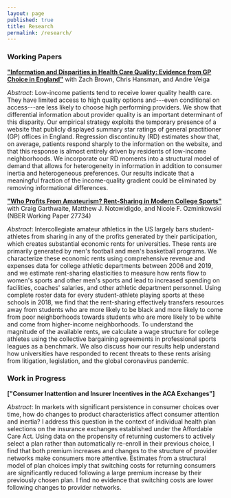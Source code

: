 ```yaml
---
layout: page
published: true
title: Research
permalink: /research/
---
```


### Working Papers

**["Information and Disparities in Health Care Quality: Evidence from GP Choice in England"](/files/GPinfo.pdf)** with Zach Brown, Chris Hansman, and Andre Veiga  

*Abstract*: Low-income patients tend to receive lower quality health care. They have limited access to high quality options and---even conditional on access---are less likely to choose high performing providers.  We show that differential information about provider quality is an important determinant of this disparity. Our empirical strategy exploits the temporary presence of a website that publicly displayed summary star ratings of general practitioner (GP) offices in England.  Regression discontinuity (RD) estimates show that, on average, patients respond sharply to the information on the website, and that this response is almost entirely driven by residents of low-income neighborhoods. We incorporate our RD moments into a structural model of demand that allows for heterogeneity in information in addition to consumer inertia and heterogeneous preferences. Our results indicate that a meaningful fraction of the income-quality gradient could be eliminated by removing informational differences.

**["Who Profits From Amateurism? Rent-Sharing in Modern College Sports"](/files/w27734)** with Craig Garthwaite, Matthew J. Notowidigdo, and Nicole F. Ozminkowski (NBER Working Paper 27734)

*Abstract*: Intercollegiate amateur athletics in the US largely bars student-athletes from sharing in any of the profits generated by their participation, which creates substantial economic rents for universities. These rents are primarily generated by men's football and men's basketball programs. We characterize these economic rents using comprehensive revenue and expenses data for college athletic departments between 2006 and 2019, and we estimate rent-sharing elasticities to measure how rents flow to women's sports and other men's sports and lead to increased spending on facilities, coaches' salaries, and other athletic department personnel. Using complete roster data for every student-athlete playing sports at these schools in 2018, we find that the rent-sharing effectively transfers resources away from students who are more likely to be black and more likely to come from poor neighborhoods towards students who are more likely to be white and come from higher-income neighborhoods. To understand the magnitude of the available rents, we calculate a wage structure for college athletes using the collective bargaining agreements in professional sports leagues as a benchmark. We also discuss how our results help understand how universities have responded to recent threats to these rents arising from litigation, legislation, and the global coronavirus pandemic.


### Work in Progress

**["Consumer Inattention and Insurer Incentives in the ACA Exchanges"]**

*Abstract*: In markets with significant persistence in consumer choices over time, how do changes to product characteristics affect consumer attention and inertia? I address this question in the context of individual health plan selections on the insurance exchanges established under the Affordable Care Act. Using data on the propensity of returning customers to actively select a plan rather than automatically re-enroll in their previous choice, I find that both premium increases and changes to the structure of provider networks make consumers more attentive. Estimates from a structural model of plan choices imply that switching costs for returning consumers are significantly reduced following a large premium increase by their previously chosen plan. I find no evidence that switching costs are lower following changes to provider networks.
